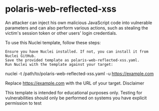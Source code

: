 # polaris-web-reflected-xss

An attacker can inject his own malicious JavaScript code into vulnerable parameters and can also perform various actions, such as stealing the victim's session token or other users' login credentials.

To use this Nuclei template, follow these steps:

    Ensure you have Nuclei installed. If not, you can install it from Nuclei GitHub.
    Save the provided template as polaris-web-reflected-xss.yaml.
    Run Nuclei with the template against your target:


nuclei -t /path/to/polaris-web-reflected-xss.yaml -u https://example.com

Replace https://example.com with the URL of your target.
Disclaimer

This template is intended for educational purposes only. Testing for vulnerabilities should only be performed on systems you have explicit permission to test
